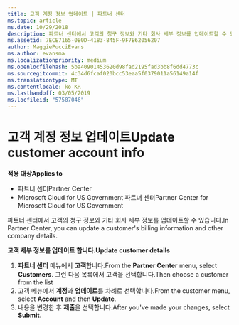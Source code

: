 ```yaml
---
title: 고객 계정 정보 업데이트 | 파트너 센터
ms.topic: article
ms.date: 10/29/2018
description: 파트너 센터에서 고객의 청구 정보와 기타 회사 세부 정보를 업데이트할 수 있습니다.
ms.assetid: 7ECE7165-0B0D-4183-845F-9F7B62056207
author: MaggiePucciEvans
ms.author: evansma
ms.localizationpriority: medium
ms.openlocfilehash: 5ba40901453620d98fad2195fad3bb8f6dd4773c
ms.sourcegitcommit: 4c34d6fcaf020bcc53eaa5f0379011a56149a14f
ms.translationtype: MT
ms.contentlocale: ko-KR
ms.lasthandoff: 03/05/2019
ms.locfileid: "57587046"
---
```

# <a name="update-customer-account-info"></a><span data-ttu-id="798aa-103">고객 계정 정보 업데이트</span><span class="sxs-lookup"><span data-stu-id="798aa-103">Update customer account info</span></span>

<span data-ttu-id="798aa-104">**적용 대상**</span><span class="sxs-lookup"><span data-stu-id="798aa-104">**Applies to**</span></span>

-  <span data-ttu-id="798aa-105">파트너 센터</span><span class="sxs-lookup"><span data-stu-id="798aa-105">Partner Center</span></span>
-  <span data-ttu-id="798aa-106">Microsoft Cloud for US Government 파트너 센터</span><span class="sxs-lookup"><span data-stu-id="798aa-106">Partner Center for Microsoft Cloud for US Government</span></span>


<span data-ttu-id="798aa-107">파트너 센터에서 고객의 청구 정보와 기타 회사 세부 정보를 업데이트할 수 있습니다.</span><span class="sxs-lookup"><span data-stu-id="798aa-107">In Partner Center, you can update a customer's billing information and other company details.</span></span>

<span data-ttu-id="798aa-108">**고객 세부 정보를 업데이트 합니다.**</span><span class="sxs-lookup"><span data-stu-id="798aa-108">**Update customer details**</span></span>

1.  <span data-ttu-id="798aa-109">**파트너 센터** 메뉴에서 **고객**합니다.</span><span class="sxs-lookup"><span data-stu-id="798aa-109">From the **Partner Center** menu, select **Customers**.</span></span> <span data-ttu-id="798aa-110">그런 다음 목록에서 고객을 선택합니다.</span><span class="sxs-lookup"><span data-stu-id="798aa-110">Then choose a customer from the list</span></span>
2.  <span data-ttu-id="798aa-111">고객 메뉴에서 **계정**과 **업데이트**를 차례로 선택합니다.</span><span class="sxs-lookup"><span data-stu-id="798aa-111">From the customer menu, select **Account** and then **Update**.</span></span>
3.  <span data-ttu-id="798aa-112">내용을 변경한 후 **제출**을 선택합니다.</span><span class="sxs-lookup"><span data-stu-id="798aa-112">After you've made your changes, select **Submit**.</span></span>

 

 



